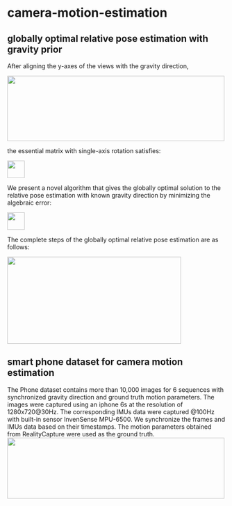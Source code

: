 # camera-motion-estimation
## globally optimal relative pose estimation with gravity prior
After aligning the y-axes of the views with the gravity direction,

<img src="https://github.com/YingnaSu/camera-motion-estimation/blob/main/image/align.png" width="500" height="150"/>

the essential matrix with single-axis rotation satisfies:

<img src="https://github.com/YingnaSu/camera-motion-estimation/blob/main/image/eq1.png" height="40"/>

We present a novel algorithm that gives the globally optimal solution to the relative pose estimation with known gravity direction by minimizing the algebraic error:

<img src="https://github.com/YingnaSu/camera-motion-estimation/blob/main/image/eq2.png" height="40"/>

The complete steps of the globally optimal relative pose estimation are as follows:

<img src="https://github.com/YingnaSu/camera-motion-estimation/blob/main/image/app.png" width="400" height="200"/>

## smart phone dataset for camera motion estimation
The Phone dataset contains more than 10,000 images for 6 sequences with synchronized gravity direction and ground truth motion parameters. The images were captured using an iphone 6s at the resolution of 1280x720@30Hz. The corresponding IMUs data were captured @100Hz with built-in sensor InvenSense MPU-6500. We synchronize the frames and IMUs data based on their timestamps. The motion parameters obtained from RealityCapture were used as the ground truth.
<img src="https://github.com/YingnaSu/camera-motion-estimation/blob/main/image/img.png" width="500" height="140"/>
